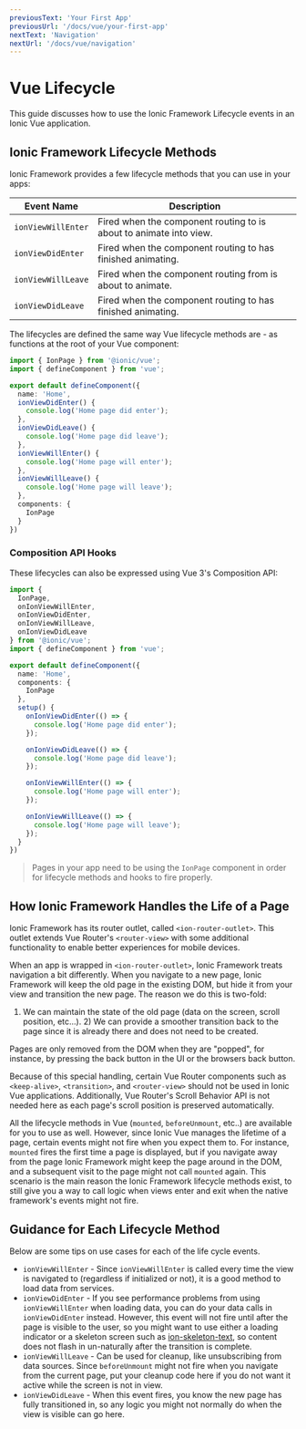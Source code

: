 ```yaml
---
previousText: 'Your First App'
previousUrl: '/docs/vue/your-first-app'
nextText: 'Navigation'
nextUrl: '/docs/vue/navigation'
---
```


# Vue Lifecycle

This guide discusses how to use the Ionic Framework Lifecycle events in an Ionic Vue application.

## Ionic Framework Lifecycle Methods

Ionic Framework provides a few lifecycle methods that you can use in your apps:

| Event Name         | Description                                                        |
| ------------------ | ------------------------------------------------------------------ |
| `ionViewWillEnter` | Fired when the component routing to is about to animate into view. |
| `ionViewDidEnter`  | Fired when the component routing to has finished animating.        |
| `ionViewWillLeave` | Fired when the component routing from is about to animate.         |
| `ionViewDidLeave`  | Fired when the component routing to has finished animating.        |


The lifecycles are defined the same way Vue lifecycle methods are - as functions at the root of your Vue component:

```typescript
import { IonPage } from '@ionic/vue';
import { defineComponent } from 'vue';

export default defineComponent({
  name: 'Home',
  ionViewDidEnter() {
    console.log('Home page did enter');
  },
  ionViewDidLeave() {
    console.log('Home page did leave');
  },
  ionViewWillEnter() {
    console.log('Home page will enter');
  },
  ionViewWillLeave() {
    console.log('Home page will leave');
  },
  components: {
    IonPage
  }
})
```

### Composition API Hooks

These lifecycles can also be expressed using Vue 3's Composition API:

```typescript
import {
  IonPage,
  onIonViewWillEnter,
  onIonViewDidEnter,
  onIonViewWillLeave,
  onIonViewDidLeave
} from '@ionic/vue';
import { defineComponent } from 'vue';

export default defineComponent({
  name: 'Home',
  components: {
    IonPage
  },
  setup() {
    onIonViewDidEnter(() => {
      console.log('Home page did enter');
    });

    onIonViewDidLeave(() => {
      console.log('Home page did leave');
    });

    onIonViewWillEnter(() => {
      console.log('Home page will enter');
    });

    onIonViewWillLeave(() => {
      console.log('Home page will leave');
    });
  }
})
```

> Pages in your app need to be using the `IonPage` component in order for lifecycle methods and hooks to fire properly.

## How Ionic Framework Handles the Life of a Page

Ionic Framework has its router outlet, called `<ion-router-outlet>`. This outlet extends Vue Router's `<router-view>` with some additional functionality to enable better experiences for mobile devices.

When an app is wrapped in `<ion-router-outlet>`, Ionic Framework treats navigation a bit differently. When you navigate to a new page, Ionic Framework will keep the old page in the existing DOM, but hide it from your view and transition the new page. The reason we do this is two-fold:

1) We can maintain the state of the old page (data on the screen, scroll position, etc...). 2) We can provide a smoother transition back to the page since it is already there and does not need to be created.

Pages are only removed from the DOM when they are "popped", for instance, by pressing the back button in the UI or the browsers back button.

Because of this special handling, certain Vue Router components such as `<keep-alive>`, `<transition>`, and `<router-view>` should not be used in Ionic Vue applications. Additionally, Vue Router's Scroll Behavior API is not needed here as each page's scroll position is preserved automatically.

All the lifecycle methods in Vue (`mounted`, `beforeUnmount`, etc..) are available for you to use as well. However, since Ionic Vue manages the lifetime of a page, certain events might not fire when you expect them to. For instance, `mounted` fires the first time a page is displayed, but if you navigate away from the page Ionic Framework might keep the page around in the DOM, and a subsequent visit to the page might not call `mounted` again. This scenario is the main reason the Ionic Framework lifecycle methods exist, to still give you a way to call logic when views enter and exit when the native framework's events might not fire.

## Guidance for Each Lifecycle Method

Below are some tips on use cases for each of the life cycle events.

- `ionViewWillEnter` - Since `ionViewWillEnter` is called every time the view is navigated to (regardless if initialized or not), it is a good method to load data from services.
- `ionViewDidEnter` - If you see performance problems from using `ionViewWillEnter` when loading data, you can do your data calls in `ionViewDidEnter` instead. However, this event will not fire until after the page is visible to the user, so you might want to use either a loading indicator or a skeleton screen such as [ion-skeleton-text](../api/skeleton-text), so content does not flash in un-naturally after the transition is complete.
- `ionViewWillLeave` - Can be used for cleanup, like unsubscribing from data sources. Since `beforeUnmount` might not fire when you navigate from the current page, put your cleanup code here if you do not want it active while the screen is not in view.
- `ionViewDidLeave` - When this event fires, you know the new page has fully transitioned in, so any logic you might not normally do when the view is visible can go here.
